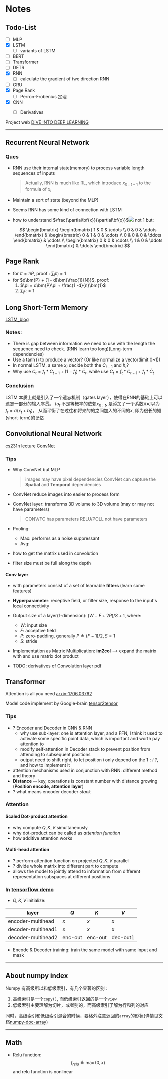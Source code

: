 # Notes

## Todo-List

- [ ] MLP
- [x] LSTM
  - [ ] variants of LSTM
- [ ] BERT
- [ ] Transformer
- [ ] DETR
- [x] RNN
  - [ ] calculate the gradient of twe direction RNN
- [ ] GRU
- [x] Page Rank
  - [ ] Perron-Frobenius 定理
- [x] CNN
  - [ ] Derivatives


Project web [DIVE INTO DEEP LEARNING](https://d2l.ai/index.html)

----

## Recurrent Neural Network 

### Ques

- RNN use their internal state(memory) to process variable length sequences of inputs
  > Actually, RNN is much like RL, which introduce $x_{0:t-1}$ to the formula of $x_{t}$
- Maintain a sort of state (beyond the MLP)
- Seems RNN has some kind of connection with LSTM
- how to understand $\frac{\partial\bf{x}}{\partial\bf{x}}$​ <img src="http://latex.codecogs.com/gif.latex?\frac{\partial\bf{x}}{\partial\bf{x}}" />
not $1$​ but:
	
	$$
		\begin{bmatrix}
			\begin{bmatrix}
				1 & 0 & \cdots \\
				0 & 0 & \ddots
			\end{bmatrix} & 
			\begin{bmatrix}
				0 & 1 & 0 & \cdots \\
				0 & 0 & 0 & \ddots
			\end{bmatrix}
			& \cdots \\
			\begin{bmatrix}
			 0 & 0 & \cdots \\
			 1 & 0 & \ddots
			\end{bmatrix}
			& \ddots
		\end{bmatrix}
	$$

## Page Rank

- for $\pi = \pi P$, proof : $\sum_{i}\pi_i = 1$
- for $d\bm{P} + (1 - d)\bm{\frac{1}{N}}$, proof:
  1. $\pi = d\bm{P}\pi + \frac{1 -d}{n}\bm{1}$
  2. $\sum_{i}\pi = 1$

## Long Short-Term Memory

[LSTM_blog](http://colah.github.io/posts/2015-08-Understanding-LSTMs/)

### Notes:


- There is gap between information we need to use with the length the sequence need to check.
(RNN learn too long)(Long-term dependencies)
- Use a $\tanh( )$ to produce a vector? 
(Or like normalize a vector(limit 0~1)) 
- In normal LSTM, a same $x_t$ decide both the $C_{t-1}$ and $h_t$? 
- Why use $C_t = f_t * C_{t-1} + (1-f_t)*\bar C_{t}$,
while use $C_t = f_t * C_{t-1} + f_t*\bar C_{t}$ 

### Conclusion

LSTM 本质上就是引入了一个遗忘机制（gates layer），使得在RNN的基础上可以遗忘一部分的输入序贯。
($o_t$ 不是等概率的依赖$x_{0:t}$, 是添加了一个系数)(可以为$f_t = \sigma(x_t+b_t)$。
从而平衡了在过往和将来的的之间加入的不同的$x$, 即为很长的短(short-term)的记忆

## Convolutional Neural Network 

cs231n lecture [ConvNet](https://cs231n.github.io/convolutional-networks/)

### Tips 

- Why ConvNet but MLP
  > images may have pixel dependencies
  > ConvNet can capture the **Spatial** and **Temporal** dependencies

- ConvNet reduce images into easier to process form

- ConvNet layer: transforms 3D volume to 3D volume 
(may or may not have parameters)
	> CONV/FC has parameters
	> RELU/POLL not have parameters
-  Pooling:
  	- Max: performs as a noise suppressant
  	- Avg:

- how to get the matrix used in convolution 
- filter size must be full along the depth

#### Conv layer

- with parameters consist of a set of learnable **filters**
(learn some features)
- **Hyperparameter**: receptive field, or filter size, response to the input's local connectivity 
- Output size of a layer(1-dimension): $(W - F + 2P)/S + 1$, where:
	- $W$: input size
	- $F$: acceptive field
	- $P$: zero-padding, generally $P\triangleq (F - 1)/2, \, S = 1$
	- $S$: stride

- Implementation as Matrix Multiplication: **im2col** --> expand the matrix with and use matrix dot product 
- TODO: derivatives of Convolution layer [pdf](https://box.nju.edu.cn/lib/a57dee24-27c4-4d10-b8e2-6ad75564fec0/file/%E6%9C%AC%E7%A7%91%E8%AF%BE%E7%A8%8B/6.%E5%A4%A7%E4%B8%89%E4%B8%8B%E5%AD%A6%E6%9C%9F/%E6%A8%A1%E5%BC%8F%E8%AF%86%E5%88%AB%E4%B8%8E%E8%AE%A1%E7%AE%97%E6%9C%BA%E8%A7%86%E8%A7%89/%E8%AF%BE%E6%9C%AC/15_CNN.pdf)

## Transformer

Attention is all you need [arxiv-1706.03762](https://arxiv.org/abs/1706.03762)

Model code implement by Google-brain [tensor2tensor](https://github.com/tensorflow/tensor2tensor)

### Tips

- ? Encoder and Decoder in CNN & RNN
  - why use sub-layer: one is attention layer, and a FFN, I think it used to activate some specific point data, which is important and worth pay attention to 
  - modify self-attention in Decoder stack to prevent position from attending to subsequent positions 
  - output need to shift right, to let position $i$ only depend on the $1:i$ ?, and how to implement it
- attention mechanisms used in conjunction with RNN: different method and theory
- **Distance** -- key, operations is constant number with distance growing (**Position encode, attention layer**)
- ? what means encoder decoder *stack*

### Attention

#### Scaled Dot-product attention

- why compute $Q, K, V$ simultaneously
- why dot-product can be called as *attention function*
- how additive attention works

#### Multi-head attention

- ? perform attention function on projected $Q, K, V$ parallel
- ? divide whole matrix into different part to compute
- allows the model to jointly attend to information from different representation subspaces at different positions

### In [tensorflow demo](https://www.tensorflow.org/text/tutorials/transformer)

- $Q, K,V$ initialize:

| layer              | $Q$     | $K$     | $V$      |
|--------------------|---------|---------|----------|
| encoder-multihead  | $x$       | $x$       | $x$        |
| decoder-multihead1 | $x$       | $x$       | $x$        |
| decoder-multihead2 | enc-out | enc-out | dec-out1 |

- Encode & Decoder training: train the same model with same input and mask
---

## About numpy index

Numpy 有高级所以和低级索引，有几个显著的区别：

1. 高级索引是一个`copy()`, 而低级索引返回的是一个`view`
2. 低级索引主要理解为切片，或者别的，而高级索引了解为行和列的对应

同时，高级索引和低级索引混合的时候，要格外注意返回的`array`的形状(详情见文档[numpy-doc-array](https://numpy.org/doc/stable/reference/arrays.indexing.html#combining-advanced-and-basic-indexing))

---

## Math

- Relu function:
	$$
		f_{relu} \triangleq \max (0, x)
	$$
and relu function is nonlinear